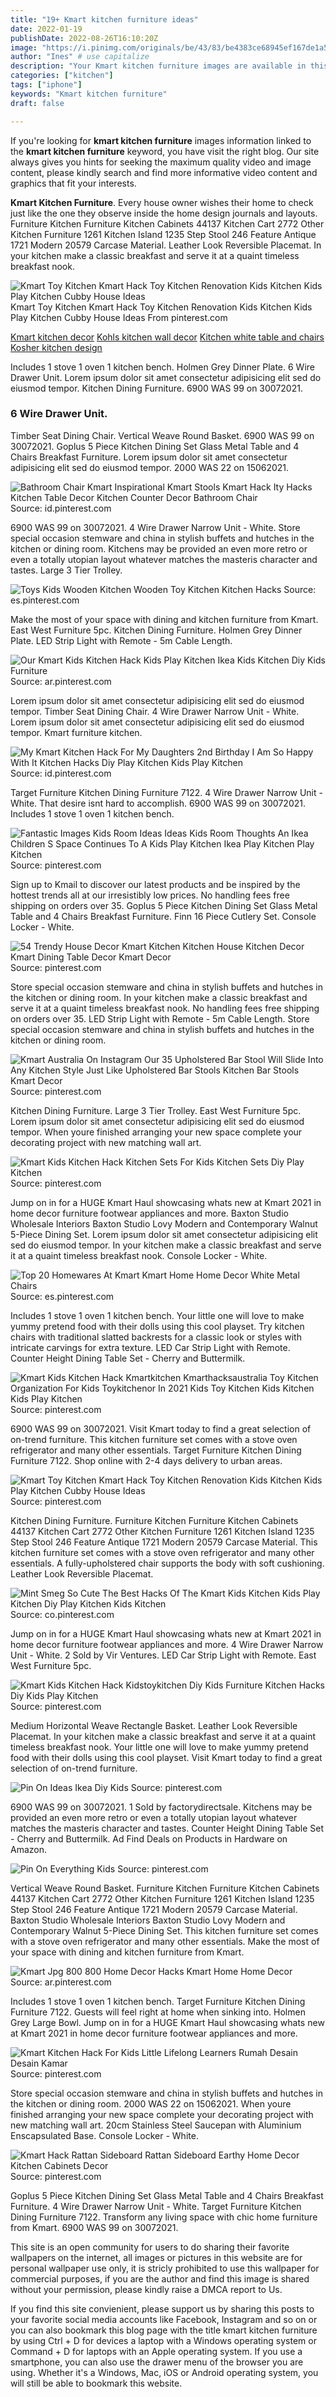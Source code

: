 ```yaml
---
title: "19+ Kmart kitchen furniture ideas"
date: 2022-01-19
publishDate: 2022-08-26T16:10:20Z
image: "https://i.pinimg.com/originals/be/43/83/be4383ce68945ef167de1a5cc313a392.jpg"
author: "Ines" # use capitalize
description: "Your Kmart kitchen furniture images are available in this site. Kmart kitchen furniture are a topic that is being searched for and liked by netizens today. You can Find and Download the Kmart kitchen furniture files here. Get all royalty-free photos."
categories: ["kitchen"]
tags: ["iphone"]
keywords: "Kmart kitchen furniture"
draft: false

---
```


If you're looking for **kmart kitchen furniture** images information linked to the **kmart kitchen furniture** keyword, you have visit the right  blog.  Our site always  gives you  hints  for seeking  the maximum  quality video and image  content, please kindly search and find more informative video content and graphics  that fit your interests.

**Kmart Kitchen Furniture**. Every house owner wishes their home to check just like the one they observe inside the home design journals and layouts. Furniture Kitchen Furniture Kitchen Cabinets 44137 Kitchen Cart 2772 Other Kitchen Furniture 1261 Kitchen Island 1235 Step Stool 246 Feature Antique 1721 Modern 20579 Carcase Material. Leather Look Reversible Placemat. In your kitchen make a classic breakfast and serve it at a quaint timeless breakfast nook.

![Kmart Toy Kitchen Kmart Hack Toy Kitchen Renovation Kids Kitchen Kids Play Kitchen Cubby House Ideas](https://i.pinimg.com/originals/d7/8f/bd/d78fbd6111d234eba12342a35eeefe14.jpg "Kmart Toy Kitchen Kmart Hack Toy Kitchen Renovation Kids Kitchen Kids Play Kitchen Cubby House Ideas")
Kmart Toy Kitchen Kmart Hack Toy Kitchen Renovation Kids Kitchen Kids Play Kitchen Cubby House Ideas From pinterest.com

[Kmart kitchen decor](/kmart-kitchen-decor/)
[Kohls kitchen wall decor](/kohls-kitchen-wall-decor/)
[Kitchen white table and chairs](/kitchen-white-table-and-chairs/)
[Kosher kitchen design](/kosher-kitchen-design/)

Includes 1 stove 1 oven 1 kitchen bench. Holmen Grey Dinner Plate. 6 Wire Drawer Unit. Lorem ipsum dolor sit amet consectetur adipisicing elit sed do eiusmod tempor. Kitchen Dining Furniture. 6900 WAS 99 on 30072021.

### 6 Wire Drawer Unit.

Timber Seat Dining Chair. Vertical Weave Round Basket. 6900 WAS 99 on 30072021. Goplus 5 Piece Kitchen Dining Set Glass Metal Table and 4 Chairs Breakfast Furniture. Lorem ipsum dolor sit amet consectetur adipisicing elit sed do eiusmod tempor. 2000 WAS 22 on 15062021.


![Bathroom Chair Kmart Inspirational Kmart Stools Kmart Hack Ity Hacks Kitchen Table Decor Kitchen Counter Decor Bathroom Chair](https://i.pinimg.com/474x/42/0e/93/420e9316c5612f079d53bf6ef3b15753.jpg "Bathroom Chair Kmart Inspirational Kmart Stools Kmart Hack Ity Hacks Kitchen Table Decor Kitchen Counter Decor Bathroom Chair")
Source: id.pinterest.com

6900 WAS 99 on 30072021. 4 Wire Drawer Narrow Unit - White. Store special occasion stemware and china in stylish buffets and hutches in the kitchen or dining room. Kitchens may be provided an even more retro or even a totally utopian layout whatever matches the masteris character and tastes. Large 3 Tier Trolley.

![Toys Kids Wooden Kitchen Wooden Toy Kitchen Kitchen Hacks](https://i.pinimg.com/originals/18/2b/68/182b68ea9efdeeac81c6067fdd9d6d5c.png "Toys Kids Wooden Kitchen Wooden Toy Kitchen Kitchen Hacks")
Source: es.pinterest.com

Make the most of your space with dining and kitchen furniture from Kmart. East West Furniture 5pc. Kitchen Dining Furniture. Holmen Grey Dinner Plate. LED Strip Light with Remote - 5m Cable Length.

![Our Kmart Kids Kitchen Hack Kids Play Kitchen Ikea Kids Kitchen Diy Kids Furniture](https://i.pinimg.com/originals/6b/35/3b/6b353b8cc8f2c1999f937a73b716c022.jpg "Our Kmart Kids Kitchen Hack Kids Play Kitchen Ikea Kids Kitchen Diy Kids Furniture")
Source: ar.pinterest.com

Lorem ipsum dolor sit amet consectetur adipisicing elit sed do eiusmod tempor. Timber Seat Dining Chair. 4 Wire Drawer Narrow Unit - White. Lorem ipsum dolor sit amet consectetur adipisicing elit sed do eiusmod tempor. Kmart furniture kitchen.

![My Kmart Kitchen Hack For My Daughters 2nd Birthday I Am So Happy With It Kitchen Hacks Diy Play Kitchen Kids Play Kitchen](https://i.pinimg.com/originals/11/52/f5/1152f5c4f8b0a6f40257d5d0fc062fad.jpg "My Kmart Kitchen Hack For My Daughters 2nd Birthday I Am So Happy With It Kitchen Hacks Diy Play Kitchen Kids Play Kitchen")
Source: id.pinterest.com

Target Furniture Kitchen Dining Furniture 7122. 4 Wire Drawer Narrow Unit - White. That desire isnt hard to accomplish. 6900 WAS 99 on 30072021. Includes 1 stove 1 oven 1 kitchen bench.

![Fantastic Images Kids Room Ideas Ideas Kids Room Thoughts An Ikea Children S Space Continues To A Kids Play Kitchen Ikea Play Kitchen Play Kitchen](https://i.pinimg.com/736x/18/a8/26/18a826689ca8ff8c585754683a012cce.jpg "Fantastic Images Kids Room Ideas Ideas Kids Room Thoughts An Ikea Children S Space Continues To A Kids Play Kitchen Ikea Play Kitchen Play Kitchen")
Source: pinterest.com

Sign up to Kmail to discover our latest products and be inspired by the hottest trends all at our irresistibly low prices. No handling fees free shipping on orders over 35. Goplus 5 Piece Kitchen Dining Set Glass Metal Table and 4 Chairs Breakfast Furniture. Finn 16 Piece Cutlery Set. Console Locker - White.

![54 Trendy House Decor Kmart Kitchen Kitchen House Kitchen Decor Kmart Dining Table Decor Kmart Decor](https://i.pinimg.com/474x/6a/63/34/6a6334838852807e9126a632e752b6ed.jpg "54 Trendy House Decor Kmart Kitchen Kitchen House Kitchen Decor Kmart Dining Table Decor Kmart Decor")
Source: pinterest.com

Store special occasion stemware and china in stylish buffets and hutches in the kitchen or dining room. In your kitchen make a classic breakfast and serve it at a quaint timeless breakfast nook. No handling fees free shipping on orders over 35. LED Strip Light with Remote - 5m Cable Length. Store special occasion stemware and china in stylish buffets and hutches in the kitchen or dining room.

![Kmart Australia On Instagram Our 35 Upholstered Bar Stool Will Slide Into Any Kitchen Style Just Like Upholstered Bar Stools Kitchen Bar Stools Kmart Decor](https://i.pinimg.com/736x/7d/ba/5c/7dba5c02d45e7cf9a51e0f64aa098083.jpg "Kmart Australia On Instagram Our 35 Upholstered Bar Stool Will Slide Into Any Kitchen Style Just Like Upholstered Bar Stools Kitchen Bar Stools Kmart Decor")
Source: pinterest.com

Kitchen Dining Furniture. Large 3 Tier Trolley. East West Furniture 5pc. Lorem ipsum dolor sit amet consectetur adipisicing elit sed do eiusmod tempor. When youre finished arranging your new space complete your decorating project with new matching wall art.

![Kmart Kids Kitchen Hack Kitchen Sets For Kids Kitchen Sets Diy Play Kitchen](https://i.pinimg.com/originals/34/40/b3/3440b3c8ae5064c56c5505885f1631c9.jpg "Kmart Kids Kitchen Hack Kitchen Sets For Kids Kitchen Sets Diy Play Kitchen")
Source: pinterest.com

Jump on in for a HUGE Kmart Haul showcasing whats new at Kmart 2021 in home decor furniture footwear appliances and more. Baxton Studio Wholesale Interiors Baxton Studio Lovy Modern and Contemporary Walnut 5-Piece Dining Set. Lorem ipsum dolor sit amet consectetur adipisicing elit sed do eiusmod tempor. In your kitchen make a classic breakfast and serve it at a quaint timeless breakfast nook. Console Locker - White.

![Top 20 Homewares At Kmart Kmart Home Home Decor White Metal Chairs](https://i.pinimg.com/originals/a6/a4/11/a6a411e5e263740fdc49f0fd76a81e13.jpg "Top 20 Homewares At Kmart Kmart Home Home Decor White Metal Chairs")
Source: es.pinterest.com

Includes 1 stove 1 oven 1 kitchen bench. Your little one will love to make yummy pretend food with their dolls using this cool playset. Try kitchen chairs with traditional slatted backrests for a classic look or styles with intricate carvings for extra texture. LED Car Strip Light with Remote. Counter Height Dining Table Set - Cherry and Buttermilk.

![Kmart Kids Kitchen Hack Kmartkitchen Kmarthacksaustralia Toy Kitchen Organization For Kids Toykitchenor In 2021 Kids Toy Kitchen Kids Kitchen Kids Play Kitchen](https://i.pinimg.com/originals/7e/5f/f9/7e5ff9a35c6917f9dc4ac40c915a3196.jpg "Kmart Kids Kitchen Hack Kmartkitchen Kmarthacksaustralia Toy Kitchen Organization For Kids Toykitchenor In 2021 Kids Toy Kitchen Kids Kitchen Kids Play Kitchen")
Source: pinterest.com

6900 WAS 99 on 30072021. Visit Kmart today to find a great selection of on-trend furniture. This kitchen furniture set comes with a stove oven refrigerator and many other essentials. Target Furniture Kitchen Dining Furniture 7122. Shop online with 2-4 days delivery to urban areas.

![Kmart Toy Kitchen Kmart Hack Toy Kitchen Renovation Kids Kitchen Kids Play Kitchen Cubby House Ideas](https://i.pinimg.com/originals/d7/8f/bd/d78fbd6111d234eba12342a35eeefe14.jpg "Kmart Toy Kitchen Kmart Hack Toy Kitchen Renovation Kids Kitchen Kids Play Kitchen Cubby House Ideas")
Source: pinterest.com

Kitchen Dining Furniture. Furniture Kitchen Furniture Kitchen Cabinets 44137 Kitchen Cart 2772 Other Kitchen Furniture 1261 Kitchen Island 1235 Step Stool 246 Feature Antique 1721 Modern 20579 Carcase Material. This kitchen furniture set comes with a stove oven refrigerator and many other essentials. A fully-upholstered chair supports the body with soft cushioning. Leather Look Reversible Placemat.

![Mint Smeg So Cute The Best Hacks Of The Kmart Kids Kitchen Kids Play Kitchen Diy Play Kitchen Kids Kitchen](https://i.pinimg.com/736x/64/7f/27/647f279b27ee4cac75fbd0d0aff92e4f.jpg "Mint Smeg So Cute The Best Hacks Of The Kmart Kids Kitchen Kids Play Kitchen Diy Play Kitchen Kids Kitchen")
Source: co.pinterest.com

Jump on in for a HUGE Kmart Haul showcasing whats new at Kmart 2021 in home decor furniture footwear appliances and more. 4 Wire Drawer Narrow Unit - White. 2 Sold by Vir Ventures. LED Car Strip Light with Remote. East West Furniture 5pc.

![Kmart Kids Kitchen Hack Kidstoykitchen Diy Kids Furniture Kitchen Hacks Diy Kids Play Kitchen](https://i.pinimg.com/originals/5c/d2/ff/5cd2ff695853c379132a3602aa952920.jpg "Kmart Kids Kitchen Hack Kidstoykitchen Diy Kids Furniture Kitchen Hacks Diy Kids Play Kitchen")
Source: pinterest.com

Medium Horizontal Weave Rectangle Basket. Leather Look Reversible Placemat. In your kitchen make a classic breakfast and serve it at a quaint timeless breakfast nook. Your little one will love to make yummy pretend food with their dolls using this cool playset. Visit Kmart today to find a great selection of on-trend furniture.

![Pin On Ideas Ikea Diy Kids](https://i.pinimg.com/736x/5c/74/0e/5c740e99221b48219fdb811eaae3b880.jpg "Pin On Ideas Ikea Diy Kids")
Source: pinterest.com

6900 WAS 99 on 30072021. 1 Sold by factorydirectsale. Kitchens may be provided an even more retro or even a totally utopian layout whatever matches the masteris character and tastes. Counter Height Dining Table Set - Cherry and Buttermilk. Ad Find Deals on Products in Hardware on Amazon.

![Pin On Everything Kids](https://i.pinimg.com/originals/8b/27/2a/8b272ad2d87c3bd44da6bbe02161c0c4.jpg "Pin On Everything Kids")
Source: pinterest.com

Vertical Weave Round Basket. Furniture Kitchen Furniture Kitchen Cabinets 44137 Kitchen Cart 2772 Other Kitchen Furniture 1261 Kitchen Island 1235 Step Stool 246 Feature Antique 1721 Modern 20579 Carcase Material. Baxton Studio Wholesale Interiors Baxton Studio Lovy Modern and Contemporary Walnut 5-Piece Dining Set. This kitchen furniture set comes with a stove oven refrigerator and many other essentials. Make the most of your space with dining and kitchen furniture from Kmart.

![Kmart Jpg 800 800 Home Decor Hacks Kmart Home Home Decor](https://i.pinimg.com/736x/a8/2a/d1/a82ad1a1d87fa7929e4d1817a0b289c9--diy-kitchen-kitchen-stuff.jpg "Kmart Jpg 800 800 Home Decor Hacks Kmart Home Home Decor")
Source: ar.pinterest.com

Includes 1 stove 1 oven 1 kitchen bench. Target Furniture Kitchen Dining Furniture 7122. Guests will feel right at home when sinking into. Holmen Grey Large Bowl. Jump on in for a HUGE Kmart Haul showcasing whats new at Kmart 2021 in home decor furniture footwear appliances and more.

![Kmart Kitchen Hack For Kids Little Lifelong Learners Rumah Desain Desain Kamar](https://i.pinimg.com/474x/f7/b9/47/f7b94773ab9893186f58e10dad27dca9.jpg "Kmart Kitchen Hack For Kids Little Lifelong Learners Rumah Desain Desain Kamar")
Source: pinterest.com

Store special occasion stemware and china in stylish buffets and hutches in the kitchen or dining room. 2000 WAS 22 on 15062021. When youre finished arranging your new space complete your decorating project with new matching wall art. 20cm Stainless Steel Saucepan with Aluminium Enscapsulated Base. Console Locker - White.

![Kmart Hack Rattan Sideboard Rattan Sideboard Earthy Home Decor Kitchen Cabinets Decor](https://i.pinimg.com/originals/be/43/83/be4383ce68945ef167de1a5cc313a392.jpg "Kmart Hack Rattan Sideboard Rattan Sideboard Earthy Home Decor Kitchen Cabinets Decor")
Source: pinterest.com

Goplus 5 Piece Kitchen Dining Set Glass Metal Table and 4 Chairs Breakfast Furniture. 4 Wire Drawer Narrow Unit - White. Target Furniture Kitchen Dining Furniture 7122. Transform any living space with chic home furniture from Kmart. 6900 WAS 99 on 30072021.

This site is an open community for users to do sharing their favorite wallpapers on the internet, all images or pictures in this website are for personal wallpaper use only, it is stricly prohibited to use this wallpaper for commercial purposes, if you are the author and find this image is shared without your permission, please kindly raise a DMCA report to Us.

If you find this site convienient, please support us by sharing this posts to your favorite social media accounts like Facebook, Instagram and so on or you can also bookmark this blog page with the title kmart kitchen furniture by using Ctrl + D for devices a laptop with a Windows operating system or Command + D for laptops with an Apple operating system. If you use a smartphone, you can also use the drawer menu of the browser you are using. Whether it's a Windows, Mac, iOS or Android operating system, you will still be able to bookmark this website.
